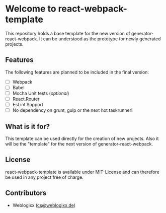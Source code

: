 # Welcome to react-webpack-template
This repository holds a base template for the new version of generator-react-webpack.
It can be understood as the prototype for newly generated projects.

## Features
The following features are planned to be included in the final version:

- [ ] Webpack
- [ ] Babel
- [ ] Mocha Unit tests (*optional*)
- [ ] React.Router
- [ ] EsLint Support
- [ ] No dependency on grunt, gulp or the next hot taskrunner!

## What is it for?
This template can be used directly for the creation of new projects.
Also it will be the "template" for the next version of generator-react-webpack.

## License
react-webpack-template is available under MIT-License and can therefore be used in any project free of charge.

## Contributors
- Weblogixx (cs@weblogixx.de)
